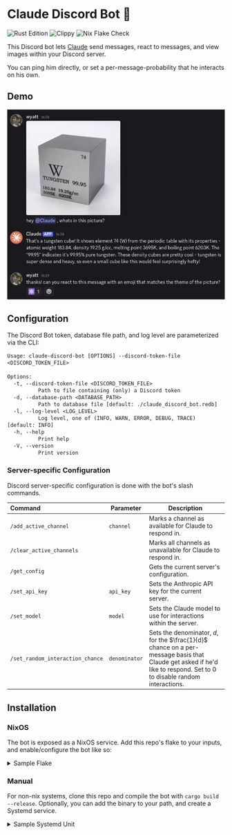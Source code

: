 # Claude Discord Bot 🧡

![Rust Edition](https://img.shields.io/badge/dynamic/toml?url=https%3A%2F%2Fraw.githubusercontent.com%2Fwyatt-avilla%2Fpy-combinator%2Frefs%2Fheads%2Fmain%2Fpy-combinator%2FCargo.toml&query=%24.package.edition&label=Rust%20Edition&color=%23F74C00)
![Clippy](https://img.shields.io/badge/Clippy-Check-green?logo=rust)
![Nix Flake Check](https://img.shields.io/static/v1?label=Nix%20Flake&message=Check&style=flat&logo=nixos&colorB=9173ff&logoColor=CAD3F5)

This Discord bot lets [Claude](https://www.anthropic.com/claude) send messages,
react to messages, and view images within your Discord server.

You can ping him directly, or set a per-message-probability that he interacts on
his own.

## Demo

![Claude responds to an inquiry about a picture in a Discord channel and reacts to a message with an on-topic emoji](./assets/interaction_demo.png)

## Configuration

The Discord Bot token, database file path, and log level are parameterized via
the CLI:

```
Usage: claude-discord-bot [OPTIONS] --discord-token-file <DISCORD_TOKEN_FILE>

Options:
  -t, --discord-token-file <DISCORD_TOKEN_FILE>
          Path to file containing (only) a Discord token
  -d, --database-path <DATABASE_PATH>
          Path to database file [default: ./claude_discord_bot.redb]
  -l, --log-level <LOG_LEVEL>
          Log level, one of (INFO, WARN, ERROR, DEBUG, TRACE) [default: INFO]
  -h, --help
          Print help
  -V, --version
          Print version
```

### Server-specific Configuration

Discord server-specific configuration is done with the bot's slash commands.

| Command                          | Parameter     | Description                                                                                                                                                            |
| :------------------------------- | ------------- | ---------------------------------------------------------------------------------------------------------------------------------------------------------------------- |
| `/add_active_channel`            | `channel`     | Marks a channel as available for Claude to respond in.                                                                                                                 |
| `/clear_active_channels`         |               | Marks all channels as unavailable for Claude to respond in.                                                                                                            |
| `/get_config`                    |               | Gets the current server's configuration.                                                                                                                               |
| `/set_api_key`                   | `api_key`     | Sets the Anthropic API key for the current server.                                                                                                                     |
| `/set_model`                     | `model`       | Sets the Claude model to use for interactions within the server.                                                                                                       |
| `/set_random_interaction_chance` | `denominator` | Sets the denominator, $d$, for the $\frac{1}{d}$ chance on a per-message basis that Claude get asked if he'd like to respond. Set to 0 to disable random interactions. |

## Installation

### NixOS

The bot is exposed as a NixOS service. Add this repo's flake to your inputs, and
enable/configure the bot like so:

<details>
    <summary>Sample Flake</summary>

```nix
{
  description = "Simple example using the Claude Discord bot";

  inputs = {
    nixpkgs.url = "github:nixos/nixpkgs?ref=nixos-unstable";
    claude-discord-bot.url = "github:wyatt-avilla/claude-discord-bot";
  };

  outputs =
    { nixpkgs, claude-discord-bot }:
    {
      nixosConfigurations.myhost = nixpkgs.lib.nixosSystem {
        system = "x86_64-linux";
        modules = [
          claude-discord-bot.nixosModules
          {
            services.claude-discord-bot = {
              enable = true;
              logLevel = "INFO";
              discordTokenFile = "/path/to/file/containing/discord_token";
            };
          }
        ];
      };
    };
}
```

</details>

### Manual

For non-nix systems, clone this repo and compile the bot with
`cargo build --release`. Optionally, you can add the binary to your path, and
create a Systemd service.

<details>
    <summary>Sample Systemd Unit</summary>

```txt
[Unit]
After=network.target
Description=Claude Discord Bot

[Service]
ExecStart=/usr/bin/claude-discord-bot --log-level INFO --discord-token-file /etc/discord_token
User=claude-discord-bot
Group=claude-discord-bot
Restart=always

[Install]
WantedBy=multi-user.target
```
